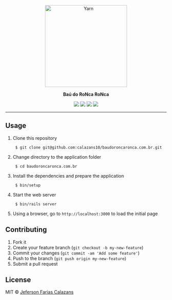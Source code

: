 <p align="center">
  <a href="http://www.baudoroncaronca.com.br/">
    <img alt="Yarn" src="https://github.com/calazans10/baudoroncaronca.com.br/blob/master/app/assets/images/logo.png?raw=true" width="256">
  </a>
</p>

<p align="center"><strong>Baú do RoNca RoNca</strong></p>

<p align="center">
  <a href="https://circleci.com/gh/calazans10/baudoroncaronca.com.br"><img src="https://circleci.com/gh/calazans10/baudoroncaronca.com.br.svg?style=svg"></a>
  <a href="https://codeclimate.com/github/calazans10/baudoroncaronca.com.br"><img src="https://codeclimate.com/github/calazans10/baudoroncaronca.com.br/badges/gpa.svg"></a>
  <a href="https://codeclimate.com/github/calazans10/baudoroncaronca.com.br/coverage"><img src="https://codeclimate.com/github/calazans10/baudoroncaronca.com.br/badges/coverage.svg"></a>
  <a href="https://codeclimate.com/github/calazans10/baudoroncaronca.com.br"><img src="https://codeclimate.com/github/calazans10/baudoroncaronca.com.br/badges/issue_count.svg"></a>
</p>

---

## Usage

1. Clone this repository

        $ git clone git@github.com:calazans10/baudoroncaronca.com.br.git

2. Change directory to the application folder

        $ cd baudoroncaronca.com.br

3. Install the dependencies and prepare the application

        $ bin/setup

4. Start the web server

        $ bin/rails server

5. Using a browser, go to `http://localhost:3000` to load the initial page

## Contributing

1. Fork it
2. Create your feature branch (`git checkout -b my-new-feature`)
3. Commit your changes (`git commit -am 'Add some feature'`)
4. Push to the branch (`git push origin my-new-feature`)
5. Submit a pull request

## License

MIT © [Jeferson Farias Calazans](http://calazans10.com)

